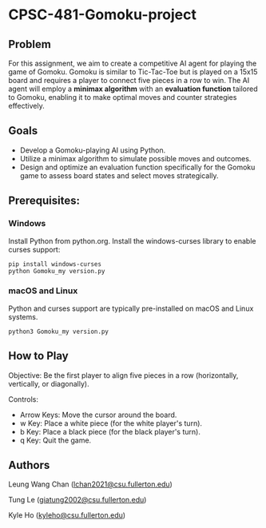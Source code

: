 # CPSC-481-Gomoku-project

## Problem
For this assignment, we aim to create a competitive AI agent for playing the game of Gomoku. Gomoku is similar to Tic-Tac-Toe but is played on a 15x15 board and requires a player to connect five pieces in a row to win. The AI agent will employ a **minimax algorithm** with an **evaluation function** tailored to Gomoku, enabling it to make optimal moves and counter strategies effectively.

## Goals
- Develop a Gomoku-playing AI using Python.
- Utilize a minimax algorithm to simulate possible moves and outcomes.
- Design and optimize an evaluation function specifically for the Gomoku game to assess board states and select moves strategically.

## Prerequisites:

### Windows

Install Python from python.org.
Install the windows-curses library to enable curses support:
```
pip install windows-curses
python Gomoku_my version.py
```

### macOS and Linux

Python and curses support are typically pre-installed on macOS and Linux systems.
```
python3 Gomoku_my version.py
```

## How to Play
Objective: Be the first player to align five pieces in a row (horizontally, vertically, or diagonally).

Controls:

- Arrow Keys: Move the cursor around the board.
- w Key: Place a white piece (for the white player's turn).
- b Key: Place a black piece (for the black player's turn).
- q Key: Quit the game.

## Authors

Leung Wang Chan (lchan2021@csu.fullerton.edu)

Tung Le         (giatung2002@csu.fullerton.edu)

Kyle Ho         (kyleho@csu.fullerton.edu)

